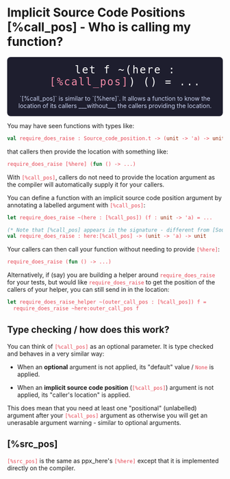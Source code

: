 # Implicit Source Code Positions [%call_pos] - Who is calling my function?

<div class="hbox">
  <div class="title">
let f ~(here : <span class="red">[%call_pos]</span>) () = ...
  </div>
  <div class="subbox">
`[%call_pos]` is similar to `[%here]`. It allows a function to know the location of its
callers ___without___ the callers providing the location.
  </div>
</div>

You may have seen functions with types like:

```ocaml
val require_does_raise : Source_code_position.t -> (unit -> 'a) -> unit
```

that callers then provide the location with something like:

```ocaml
require_does_raise [%here] (fun () -> ...)
```

With `[%call_pos]`, callers do not need to provide the location argument as the compiler
will automatically supply it for your callers.

You can define a function with an implicit source code position argument by annotating
a labelled argument with `[%call_pos]`:

```ocaml
let require_does_raise ~(here : [%call_pos]) (f : unit -> 'a) = ...

(* Note that [%call_pos] appears in the signature - different from [Source_code_position.t] *)
val require_does_raise : here:[%call_pos] -> (unit -> 'a) -> unit
```

Your callers can then call your function without needing to provide `[%here]`:

```ocaml
require_does_raise (fun () -> ...)
```

Alternatively, if (say) you are building a helper around `require_does_raise` for your tests,
but would like `require_does_raise` to get the position of the callers of your helper, you
can still send in in the location:

```ocaml
let require_does_raise_helper ~(outer_call_pos : [%call_pos]) f =
  require_does_raise ~here:outer_call_pos f
```

Type checking / how does this work?
-----------------------------------
You can think of `[%call_pos]` as an optional parameter. It is type checked and behaves in
a very similar way:

- When an __optional__ argument is not applied, its "default" value / `None` is applied.

- When an __implicit source code position__ (`[%call_pos]`) argument is not applied, its
  "caller's location" is applied.

This does mean that you need at least one "positional" (unlabelled) argument after your `[%call_pos]`
argument as otherwise you will get an unerasable argument warning - similar to optional
arguments.

[%src_pos]
----------
`[%src_pos]` is the same as ppx_here's `[%here]` except that it is implemented directly on
the compiler.

<style>
.title {
  text-align: center;
  font-family: sans-serif;
  font-size: 1.5rem;
  letter-spacing: 0.15rem;
  color: #fff;
  margin-left: 3rem; 
  font-family: monospace;
}

.hbox {
  display: flex;
  flex-direction: column;
  justify-content: center;
  align-items: center;
  border-radius: 8px;
  margin-top: 1rem;
  gap: 1rem;
  color: #cdd6f4;
  background-color: #1e1e2e;
  padding: 1rem;
}

.hbox code {
  color: #f38ba8;
}

code {
  color: #e64553;
}

pre {
  border-radius: 8px;
  background-color: #1e1e2e;
}

.hbox p {
  margin: 0;
}

.subbox {
  text-wrap: balance;
  text-align: center;
}

.red {
  color: #f38ba8;
}
</style>